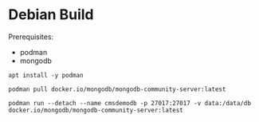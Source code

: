 # Debian Build

Prerequisites:
 - podman 
 - mongodb
 
 `apt install -y podman`

 `podman pull docker.io/mongodb/mongodb-community-server:latest`

 `podman run --detach --name cmsdemodb -p 27017:27017 -v data:/data/db docker.io/mongodb/mongodb-community-server:latest`
